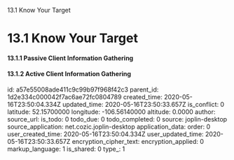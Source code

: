 13.1 Know Your Target

# 13.1 Know Your Target
#### 13.1.1 Passive Client Information Gathering
#### 13.1.2 Active Client Information Gathering

id: a57e55008ade411c9c99b97f968f42c3
parent_id: 1d2e334c000042f7ac6ae72fc0804789
created_time: 2020-05-16T23:50:04.334Z
updated_time: 2020-05-16T23:50:33.657Z
is_conflict: 0
latitude: 52.15700000
longitude: -106.56140000
altitude: 0.0000
author: 
source_url: 
is_todo: 0
todo_due: 0
todo_completed: 0
source: joplin-desktop
source_application: net.cozic.joplin-desktop
application_data: 
order: 0
user_created_time: 2020-05-16T23:50:04.334Z
user_updated_time: 2020-05-16T23:50:33.657Z
encryption_cipher_text: 
encryption_applied: 0
markup_language: 1
is_shared: 0
type_: 1